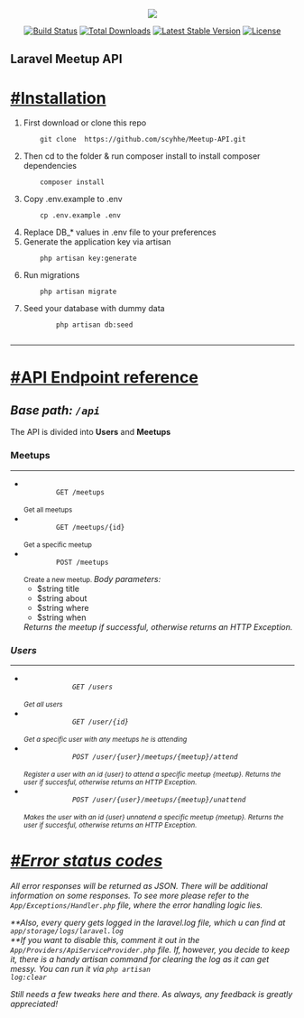 <p align="center"><img src="https://laravel.com/assets/img/components/logo-laravel.svg"></p>

<p align="center">
<a href="https://travis-ci.org/laravel/framework"><img src="https://travis-ci.org/laravel/framework.svg" alt="Build Status"></a>
<a href="https://packagist.org/packages/laravel/framework"><img src="https://poser.pugx.org/laravel/framework/d/total.svg" alt="Total Downloads"></a>
<a href="https://packagist.org/packages/laravel/framework"><img src="https://poser.pugx.org/laravel/framework/v/stable.svg" alt="Latest Stable Version"></a>
<a href="https://packagist.org/packages/laravel/framework"><img src="https://poser.pugx.org/laravel/framework/license.svg" alt="License"></a>
</p>

## Laravel Meetup API

<h1><a href="#">#Installation</a></h1>

<ol>

<li>First download or clone this repo </li>

  <code>
    git clone  https://github.com/scyhhe/Meetup-API.git
  </code>

<li> Then cd to the folder & run composer install to install composer dependencies</li>

  <code>
    composer install
  </code>

<li>Copy .env.example to .env</li>

  <code>
    cp .env.example .env
  </code>
 
<li> Replace DB_* values in .env file to your preferences </li>

<li> Generate the application key via artisan </li>
  <code>
    php artisan key:generate
  </code>
  
<li> Run migrations </li>

  <code>
    php artisan migrate
  </code>

<li> Seed your database with dummy data</li>
    <code>
        php artisan db:seed
    </code>
</ol>

<hr>

<h1><a href="#">#API Endpoint reference</a></h1>

<h2><em>Base path: <code>/api</code></em></h2>

The API is divided into <strong>Users</strong> and <strong>Meetups</strong>

<h3>Meetups</h3>
<hr>
<ul>
	<li>
		<code>
		GET /meetups
		</code>
        <br/>
		<small>
			Get all meetups
		</small>
	</li>
    <li>
		<code>
		GET /meetups/{id}
		</code>
        <br/>
		<small>
			Get a specific meetup
		</small>
	</li>
    <li>
		<code>
		POST /meetups
		</code>
        <br/>
		<small>
			Create a new meetup.
		</small>
        <em>Body parameters:</em>
        <ul>
            <li>$string title</li>
            <li>$string about</li>
            <li>$string where</li>
            <li>$string when</li>
        </ul>
        <em> Returns the meetup if successful, otherwise returns an HTTP Exception.
	</li>
</ul>


<h3>Users</h3>
<hr>
<ul>
	<li>
		<code>
			GET /users
		</code>
		<br>
		<small>
			Get all users
		</small>
	</li>
	<li>
		<code>
			GET /user/{id}
		</code>
		<br>
		<small>
			Get a specific user with any meetups he is attending
		</small>
	</li>
	<li>
		<code>
			POST /user/{user}/meetups/{meetup}/attend
		</code>
		<br>
		<small>
			Register a user with an id {user} to attend a specific meetup {meetup}.
			Returns the user if succesful, otherwise returns an HTTP Exception.
		</small>
	</li>
	<li>
		<code>
			POST /user/{user}/meetups/{meetup}/unattend
		</code>
		<br>
		<small>
			Makes the user with an id {user} unnatend a specific meetup {meetup}.
			Returns the user if succesful, otherwise returns an HTTP Exception.
		</small>
	</li>
</ul>


<h1><a href="#">#Error status codes</a></h1>

<p>All error responses will be returned as JSON. There will be additional information on some responses. To see more please refer to the <code> App/Exceptions/Handler.php</code> file, where the error handling logic lies.
    
 **Also, every query gets logged in the laravel.log file, which u can find at <code>app/storage/logs/laravel.log</code> <br>
 **If you want to disable this, comment it out in the <code>App/Providers/ApiServiceProvider.php</code> file. If, however, you decide to keep it, there is a handy artisan command for clearing the log as it can get messy. You can run it via
 <code>php artisan log:clear</code>
 
 Still needs a few tweaks here and there. As always, any feedback is greatly appreciated!

